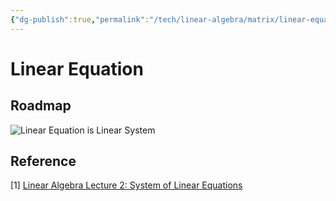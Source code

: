 ```yaml
---
{"dg-publish":true,"permalink":"/tech/linear-algebra/matrix/linear-equation/"}
---
```



# Linear Equation

## Roadmap

<img src="../../../.gitbook/assets/la-le.excalidraw.svg" alt="Linear Equation is Linear System" class="gitbook-drawing">

## Reference

\[1] [Linear Algebra Lecture 2: System of Linear Equations](https://www.youtube.com/watch?v=ZexDYHpmID8\&list=PLJV\_el3uVTsNmr39gwbyV-0KjULUsN7fW\&index=2)